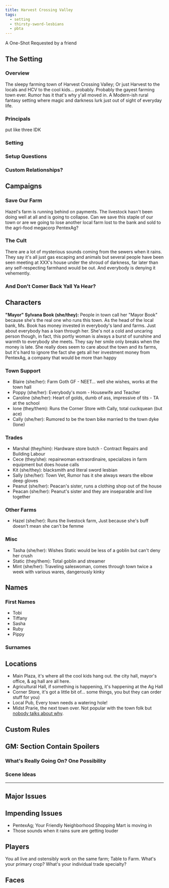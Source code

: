 ```yaml
---
title: Harvest Crossing Valley
tags:
  - setting
  - thirsty-sword-lesbians
  - pbta
---
```


A One-Shot Requested by a friend

## The Setting
### Overview
The sleepy farming town of Harvest Crossing Valley; Or just Harvest to the locals and HCV to the cool kids… probably. Probably the gayest farming town ever. Rumor has it that's why y'all moved in.
A Modern-ish rural fantasy setting where magic and darkness lurk just out of sight of everyday life.

### Principals
put like three IDK

### Setting
### Setup Questions
### Custom Relationships?
## Campaigns
### Save Our Farm
Hazel's farm is running behind on payments. The livestock hasn't been doing well at all and is going to collapse. Can we save this staple of our town or are we going to lose another local farm lost to the bank and sold to the agri-food megacorp PentexAg?

### The Cult
There are a lot of mysterious sounds coming from the sewers when it rains. They say it's all just gas escaping and animals but several people have been seen meeting at XXX's house under the shroud of darkness, far later than any self-respecting farmhand would be out. And everybody is denying it vehemently.

### And Don't Comer Back Yall Ya Hear?
## Characters
**"Mayor" Sylvana Book (she/they):** People in town call her "Mayor Book" because she's the real one who runs this town. As the head of the local bank, Ms. Book has money invested in everybody's land and farms. Just about everybody has a loan through her.
She's not a cold and uncaring person though, in fact, this portly woman is always a burst of sunshine and warmth to everybody she meets.
They say her smile only breaks when the money is late.
She really does seem to care about the town and its farms, but it's hard to ignore the fact she gets all her investment money from PentexAg, a company that would be more than happy

### Town Support
- Blaire (she/her): Farm Goth GF - NEET… well she wishes, works at the town hall
- Poppy (she/her): Everybody's mom - Housewife and Teacher
- Caroline (she/her): Heart of golds, dumb of ass, impressive of tits - TA at the school
- Ione (they/them): Runs the Corner Store with Cally, total cuckquean (but ace)
- Cally (she/her): Rumored to be the town bike married to the town dyke (Ione)

### Trades
- Marshal (they/him): Hardware store butch - Contract Repairs and Building Labour
- Cece (they/she): repairwoman extraordinaire, specializes in farm equipment but does house calls
- Kit (she/they): blacksmith and literal sword lesbian
- Sally (she/her): Town Vet, Rumor has it she always wears the elbow deep gloves
- Peanut (she/her): Peacan's sister, runs a clothing shop out of the house
- Peacan (she/her): Peanut's sister and they are inseparable and live together

### Other Farms
- Hazel (she/her): Runs the livestock farm, Just because she's buff doesn't mean she can't be femme

### Misc
- Tasha (she/her): Wishes Static would be less of a goblin but can't deny her crush
- Static (they/them): Total goblin and streamer
- Mint (she/her): Traveling saleswoman, comes through town twice a week with various wares, dangerously kinky

## Names
### First Names
- Tobi
- Tiffany
- Sasha
- Ruby
- Pippy

### Surnames
## Locations
- Main Plaza, it's where all the cool kids hang out. the city hall, mayor's office, & ag hall are all here.
- Agricultural Hall, if something is happening, it's happening at the Ag Hall
- Corner Store, it's got a little bit of… some things, you but they can order stuff for you)
- Local Pub, Every town needs a watering hole!
- Midst Prarie, the next town over. Not popular with the town folk but [nobody talks about why](https://www.cloudmeadowgame.com/).

## Custom Rules
## GM: Section Contain Spoilers
### What's Really Going On? One Possibility
### Scene Ideas

---

## Major Issues
## Impending Issues
- PentexAg; Your Friendly Neighborhood Shopping Mart is moving in
- Those sounds when it rains sure are getting louder

## Players
You all live and ostensibly work on the same farm; Table to Farm.
What's your primary crop?
What's your individual trade specialty?

## Faces
